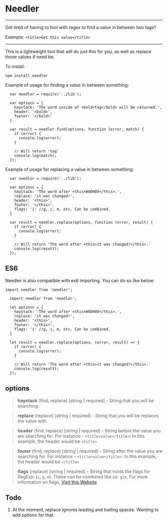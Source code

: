 # Needler
----------------

Get tired of having to fool with regex to find a value in between two tags?

Example: `<title>Get this value</title>`

----------------

This is a lightweight tool that will do just this for you, as well as replace
those values if need be.

To install:

`npm install needler`

Example of usage for finding a value in between something:

	  var needler = require('../lib');

	  var options = {
	    haystack: 'The word inside of <bold>tag</bold> will be returned.',
	    header: '<bold>',
	    footer: '</bold>'
	  }

	  var result = needler.find(options, function (error, match) {
	    if (error) {
	      console.log(error);
	    }

		// Will return 'tag'
	    console.log(match);
	  });

Example of usage for replacing a value in between something:

	  var needler = require('../lib');

	  var options = {
	    haystack: 'The word after <this>WOOHOO</this>.',
	    replace: 'it was changed!',
	    header: '<this>',
	    footer: '</this>',
	    flags: 'i' //g, i, m, etc. Can be combined.
	  }

	  var result = needler.replace(options, function (error, result) {
	    if (error) {
	      console.log(error);
	    }

		// Will return 'The word after <this>it was changed!</this>.'
	    console.log(result);
	  });

## ES6

Needler is also compatible with es6 importing. You can do so like below:

`import needler from 'needler';`

	  import needler from 'needler';

	  let options = {
	    haystack: 'The word after <this>WOOHOO</this>.',
	    replace: 'it was changed!',
	    header: '<this>',
	    footer: '</this>',
	    flags: 'i' //g, i, m, etc. Can be combined.
	  }

	  let result = needler.replace(options, (error, result) => {
	    if (error) {
	      console.log(error);
	    }

		// Will return 'The word after <this>it was changed!</this>.'
	    console.log(result);
	  });

## options

> **haystack** (find, replace) [string | required] - String that you will be searching.

> **replace** (replace) [string | required] - String that you will be replaces the value with.

> **header** (find, replace) [string | required] - String before the value you are searching for. For instance - `<title>value</title>`: In this example, the header would be `<title>`

> **footer** (find, replace) [string | required] - String after the value you are searching for. For instance - `<title>value</title>`: In this example, the header would be `</title>`
>
> **flags** (replace) [string | required] - String that holds the flags for RegExp. (`i`, `g`, `m`). These can be combined like so: `gim`. For more information on flags, [Visit this Website](https://developer.mozilla.org/en-US/docs/Web/JavaScript/Reference/Global_Objects/RegExp)

## Todo

 1. At the moment, replace ignores leading and trailing spaces. Wanting to add options for that.
